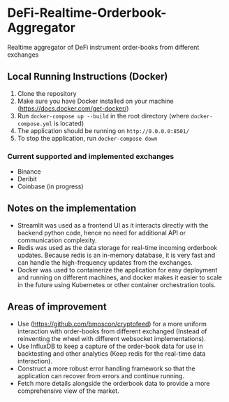 # DeFi-Realtime-Orderbook-Aggregator
Realtime aggregator of DeFi instrument order-books from different exchanges

## Local Running Instructions (**Docker**)
1. Clone the repository
2. Make sure you have Docker installed on your machine (https://docs.docker.com/get-docker/)
3. Run `docker-compose up --build` in the root directory (where `docker-compose.yml` is located)
4. The application should be running on `http://0.0.0.0:8501/`
5. To stop the application, run `docker-compose down`

### Current supported and implemented exchanges
- Binance
- Deribit
- Coinbase (in progress)


## Notes on the implementation
- Streamlit was used as a frontend UI as it interacts directly with the backend python code, hence no need for additional API or communication complexity.
- Redis was used as the data storage for real-time incoming orderbook updates. Because redis is an in-memory database, it is very fast and can handle the high-frequency updates from the exchanges.
- Docker was used to containerize the application for easy deployment and running on different machines, and docker makes it easier to scale in the future using Kubernetes or other container orchestration tools.

## Areas of improvement
- Use (https://github.com/bmoscon/cryptofeed) for a more uniform interaction with order-books from different exchanged (Instead of reinventing the wheel with different websocket implementations).
- Use InfluxDB to keep a capture of the order-book data for use in backtesting and other analytics (Keep redis for the real-time data interaction).
- Construct a more robust error handling framework so that the application can recover from errors and continue running.
- Fetch more details alongside the orderbook data to provide a more comprehensive view of the market.